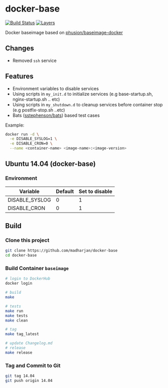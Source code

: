 # docker-base

[![Build Status](https://travis-ci.com/madharjan/docker-base.svg?branch=master)](https://travis-ci.com/madharjan/docker-base)
[![Layers](https://images.microbadger.com/badges/image/madharjan/docker-base.svg)](http://microbadger.com/images/madharjan/docker-base)

Docker baseimage based on [phusion/baseimage-docker](https://github.com/phusion/baseimage-docker)

## Changes

* Removed `ssh` service

## Features

* Environment variables to disable services
* Using scripts in `my_init.d` to initialize services (e.g base-startup.sh, nginx-startup.sh .. etc)
* Using scripts in `my_shutdown.d` to cleanup services before container stop (e.g postfix-stop.sh ..etc)
* Bats ([sstephenson/bats](https://github.com/sstephenson/bats/)) based test cases

Example:

```bash
docker run -d \
  -e DISABLE_SYSLOG=1 \
  -e DISABLE_CRON=0 \
  --name <container-name> <image-name>:<image-version>
```

## Ubuntu 14.04 (docker-base)

### Environment

| Variable       | Default | Set to disable |
|----------------|---------|----------------|
| DISABLE_SYSLOG | 0       | 1              |
| DISABLE_CRON   | 0       | 1              |

## Build

### Clone this project

```bash
git clone https://github.com/madharjan/docker-base
cd docker-base
```

### Build Container `baseimage`

```bash
# login to DockerHub
docker login

# build
make

# tests
make run
make tests
make clean

# tag
make tag_latest

# update Changelog.md
# release
make release
```

### Tag and Commit to Git

```bash
git tag 14.04
git push origin 14.04
```
